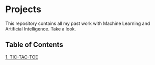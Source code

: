 # Projects
This repository contains all my past work with Machine Learning and Artificial Intelligence. Take a look.

## Table of Contents
[1. TIC-TAC-TOE](#projects/Puzzle_game)
